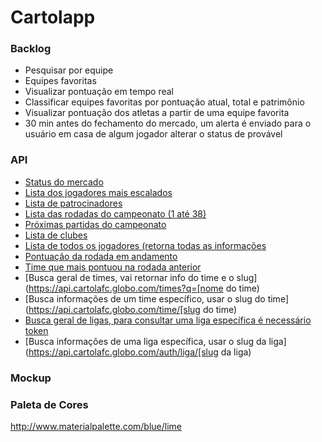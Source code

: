 Cartolapp
===========

### Backlog

- Pesquisar por equipe
- Equipes favoritas
- Visualizar pontuação em tempo real
- Classificar equipes favoritas por pontuação atual, total e patrimônio
- Visualizar pontuação dos atletas a partir de uma equipe favorita
- 30 min antes do fechamento do mercado, um alerta é enviado para o usuário em casa de algum jogador alterar o status de provável

### API
- [Status do mercado](https://api.cartolafc.globo.com/mercado/status)
- [Lista dos jogadores mais escalados](https://api.cartolafc.globo.com/mercado/destaques)
- [Lista de patrocinadores](https://api.cartolafc.globo.com/patrocinadores)
- [Lista das rodadas do campeonato (1 até 38)](https://api.cartolafc.globo.com/rodadas)
- [Próximas partidas do campeonato](https://api.cartolafc.globo.com/partidas)
- [Lista de clubes](https://api.cartolafc.globo.com/clubes)
- [Lista de todos os jogadores (retorna todas as informações](https://api.cartolafc.globo.com/atletas/mercado)
- [Pontuação da rodada em andamento](https://api.cartolafc.globo.com/atletas/pontuados)
- [Time que mais pontuou na rodada anterior](https://api.cartolafc.globo.com/pos-rodada/destaques)
- [Busca geral de times, vai retornar info do time e o slug](https://api.cartolafc.globo.com/times?q=[nome do time)
- [Busca informações de um time específico, usar o slug do time](https://api.cartolafc.globo.com/time/[slug do time)
- [Busca geral de ligas, para consultar uma liga específica é necessário token](https://api.cartolafc.globo.com/ligas?q=nomedaliga)
- [Busca informações de uma liga específica, usar o slug da liga](https://api.cartolafc.globo.com/auth/liga/[slug da liga)

### Mockup

### Paleta de Cores

http://www.materialpalette.com/blue/lime
